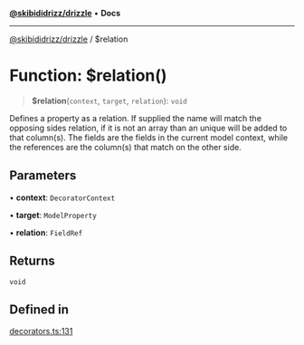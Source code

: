 

[**@skibididrizz/drizzle**](../README.md) • **Docs**

***

[@skibididrizz/drizzle](../README.md) / $relation

# Function: $relation()

> **$relation**(`context`, `target`, `relation`): `void`

Defines a property as a relation.   If supplied the name will match the opposing sides relation, if
it is not an array than an unique will be added to that column(s). The fields are the fields in the
current model context, while the references are the column(s) that match on the other side.

## Parameters

• **context**: `DecoratorContext`

• **target**: `ModelProperty`

• **relation**: `FieldRef`

## Returns

`void`

## Defined in

[decorators.ts:131](https://github.com/skibididrizz/main/blob/def61ef5794ebf1ee607e686f105a6c585684916/packages/drizzle/src/decorators.ts#L131)
